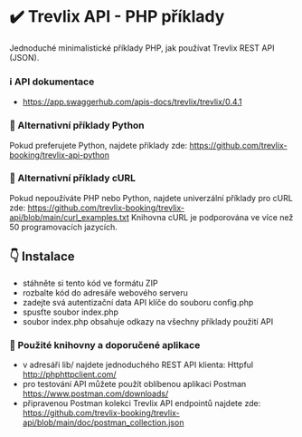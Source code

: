 # :heavy_check_mark: Trevlix API - PHP příklady
Jednoduché minimalistické příklady PHP, jak používat Trevlix REST API (JSON).

### :information_source: API dokumentace 
* https://app.swaggerhub.com/apis-docs/trevlix/trevlix/0.4.1

### :round_pushpin: Alternativní příklady Python
Pokud preferujete Python, najdete příklady zde:
https://github.com/trevlix-booking/trevlix-api-python

### :round_pushpin: Alternativní příklady cURL
Pokud nepoužíváte PHP nebo Python, najdete univerzální příklady pro cURL zde:
https://github.com/trevlix-booking/trevlix-api/blob/main/curl_examples.txt
Knihovna cURL je podporována ve více než 50 programovacích jazycích.

## :point_down: Instalace

* stáhněte si tento kód ve formátu ZIP
* rozbalte kód do adresáře webového serveru
* zadejte svá autentizační data API klíče do souboru config.php
* spusťte soubor index.php
* soubor index.php obsahuje odkazy na všechny příklady použití API

### :pray: Použité knihovny a doporučené aplikace
* v adresáři lib/ najdete jednoduchého REST API klienta: Httpful http://phphttpclient.com/
* pro testování API můžete použít oblíbenou aplikaci Postman https://www.postman.com/downloads/
* připravenou Postman kolekci Trevlix API endpointů najdete zde: https://github.com/trevlix-booking/trevlix-api/blob/main/doc/postman_collection.json
